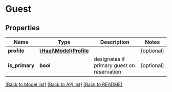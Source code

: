 # Guest

## Properties
Name | Type | Description | Notes
------------ | ------------- | ------------- | -------------
**profile** | [**\Hapi\Model\Profile**](Profile.md) |  | [optional] 
**is_primary** | **bool** | designates if primary guest on reservation | [optional] 

[[Back to Model list]](../README.md#documentation-for-models) [[Back to API list]](../README.md#documentation-for-api-endpoints) [[Back to README]](../README.md)

